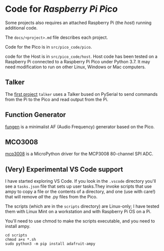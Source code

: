# Code for *Raspberry Pi Pico*

Some projects also requires an attached Raspberry Pi (the *host*) running additional code.

The `docs/<project>.md` file describes each project.

Code for the Pico is in `src/pico_code/pico`.

code for the Host is in `src/pico_code/host`. Host code has been tested on a Raspberry Pi connected to a 
Raspberry Pi Pico under Python 3.7. It may need modification to run on other Linux, Windows or Mac computers.

## Talker 

The [first project](docs/talker.md) `talker` uses  a Talker bused on PySerial to send commands from the Pi to the
Pico and read  output from the Pi.


## Function Generator

[fungen](docs/fungen.md) is a minimalist AF (Audio Frequency) generator based on the Pico.

## MCO3008

[mcp3008](mcp3008.md) is a MicroPython driver for the MCP3008 80-channel SPI ADC.

## (Very) Experimental VS Code support

I have started exploring VS Code. If you look in the `.vscode` directory you'll see a `tasks.json` file that sets up user
tasks.They invoke scripts that use ampy to copy a file or the contents of a directory, and one (use with care!)
that will remove *all* the .py files from the Pico.

The scripts (which are in the `scripts` directory) are Linux-only; I have tested them with Linux Mint on a workstation 
and with 
Raspberry Pi OS on a Pi.

You'll need to use chmod to make the scripts executable, and you need to install ampy.

```
cd scripts
chmod a+x *.sh
sudo python3 -m pip install adafruit-ampy
```


